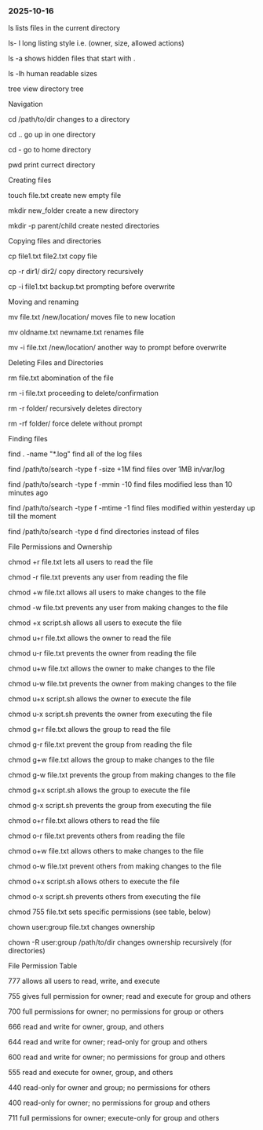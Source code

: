 ### 2025-10-16
ls
lists files in the current directory

ls- l
long listing style i.e. (owner, size, allowed actions)

ls -a
 shows hidden files that start with .

ls -lh
 human readable sizes

tree
view directory tree

Navigation

cd /path/to/dir changes to a directory

cd .. go up in one directory

cd - go to home directory

pwd print currect directory

Creating files

touch file.txt create new empty file

mkdir new_folder create a new directory

mkdir -p parent/child create nested directories

Copying files and directories

cp file1.txt file2.txt copy file

cp -r dir1/ dir2/ copy directory recursively

cp -i file1.txt backup.txt prompting before overwrite

Moving and renaming

mv file.txt /new/location/ moves file to new location

mv oldname.txt newname.txt renames file

mv -i file.txt /new/location/ another way to prompt before overwrite

Deleting Files and Directories

rm file.txt abomination of the file

rm -i file.txt proceeding to delete/confirmation

rm -r folder/ recursively deletes directory

rm -rf folder/ force delete without prompt

Finding files

find . -name "*.log" find all of the log files

find /path/to/search -type f -size +1M find files over 1MB in/var/log

find /path/to/search -type f -mmin -10 find files modified less than 10 minutes ago

find /path/to/search -type f -mtime -1 find files modified within yesterday up till the moment

find /path/to/search -type d find directories instead of files

File Permissions and Ownership

chmod +r file.txt lets all users to read the file

chmod -r file.txt prevents any user from reading the file

chmod +w file.txt allows all users to make changes to the file

chmod -w file.txt prevents any user from making changes to the file

chmod +x script.sh allows all users to execute the file

chmod u+r file.txt allows the owner to read the file

chmod u-r file.txt prevents the owner from reading the file

chmod u+w file.txt allows the owner to make changes to the file

chmod u-w file.txt prevents the owner from making changes to the file

chmod u+x script.sh allows the owner to execute the file

chmod u-x script.sh prevents the owner from executing the file

chmod g+r file.txt allows the group to read the file

chmod g-r file.txt prevent the group from reading the file

chmod g+w file.txt allows the group to make changes to the file

chmod g-w file.txt prevents the group from making changes to the file

chmod g+x script.sh allows the group to execute the file

chmod g-x script.sh prevents the group from executing the file

chmod o+r file.txt allows others to read the file

chmod o-r file.txt prevents others from reading the file

chmod o+w file.txt allows others to make changes to the file

chmod o-w file.txt prevent others from making changes to the file

chmod o+x script.sh allows others to execute the file

chmod o-x script.sh prevents others from executing the file

chmod 755 file.txt sets specific permissions (see table, below)

chown user:group file.txt changes ownership

chown -R user:group /path/to/dir changes ownership recursively (for directories)

File Permission Table

777  allows all users to read, write, and execute

755  gives full permission for owner; read and execute for group and others

700  full permissions for owner; no permissions for group or others

666  read and write for owner, group, and others

644  read and write for owner; read-only for group and others

600 read and write for owner; no permissions for group and others

555 read and execute for owner, group, and others

440 read-only for owner and group; no permissions for others

400 read-only for owner; no permissions for group and others

711 full permissions for owner; execute-only for group and others
